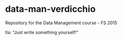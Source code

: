 # data-man-verdicchio
Repository for the Data Management course - FS 2015

tla: "Just write something yourself!"